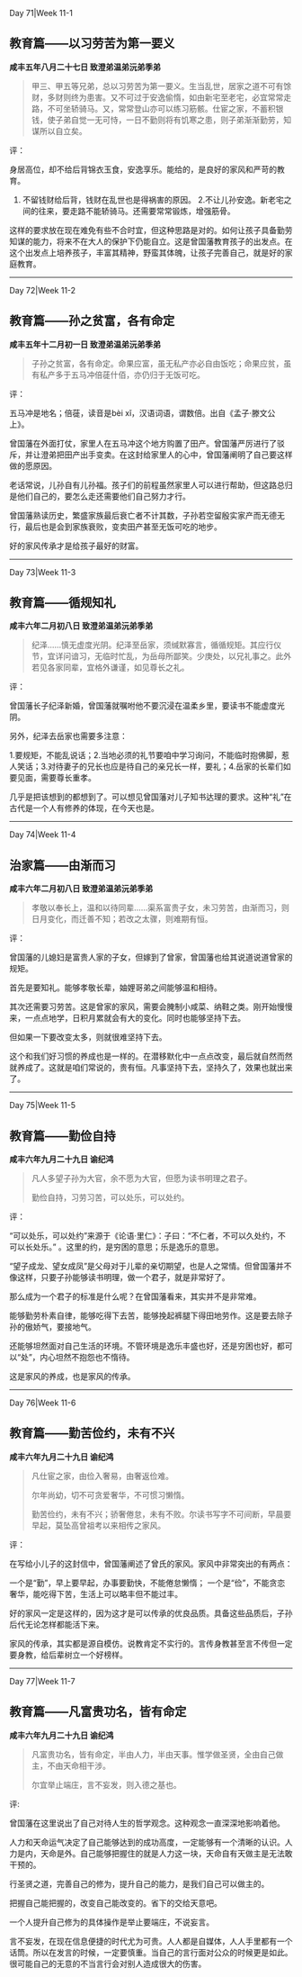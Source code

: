 Day 71|Week 11-1

## 教育篇——以习劳苦为第一要义

**咸丰五年八月二十七日 致澄弟温弟沅弟季弟**

> 甲三、甲五等兄弟，总以习劳苦为第一要义。生当乱世，居家之道不可有馀财，多财则终为患害。又不可过于安逸偷惰，如由新宅至老宅，必宜常常走路，不可坐轿骑马。又，常常登山亦可以练习筋骸。仕宦之家，不蓄积银钱，使子弟自觉一无可恃，一日不勤则将有饥寒之患，则子弟渐渐勤劳，知谋所以自立矣。

评：

身居高位，却不给后背锦衣玉食，安逸享乐。能给的，是良好的家风和严苛的教育。

1. 不留钱财给后背，钱财在乱世也是得祸害的原因。
2.不让儿孙安逸。新老宅之间的往来，要走路不能轿骑马。还需要常常锻炼，增强筋骨。

这样的要求放在现在难免有些不合时宜，但这种思路是对的。如何让孩子具备勤劳知谋的能力，将来不在大人的保护下仍能自立。这是曾国藩教育孩子的出发点。在这个出发点上培养孩子，丰富其精神，野蛮其体魄，让孩子完善自己，就是好的家庭教育。

------

Day 72|Week 11-2

## 教育篇——孙之贫富，各有命定

**咸丰五年十二月初一日 致澄弟温弟沅弟季弟**

> 子孙之贫富，各有命定。命果应富，虽无私产亦必自由饭吃；命果应贫，虽有私产多于五马冲倍蓗什佰，亦仍归于无饭可吃。

评：

五马冲是地名；倍蓰，读音是bèi xǐ，汉语词语，谓数倍。出自《孟子·滕文公上》。

曾国藩在外面打仗，家里人在五马冲这个地方购置了田产。曾国藩严厉进行了驳斥，并让澄弟把田产出手变卖。在这封给家里人的心中，曾国藩阐明了自己要这样做的愿原因。

老话常说，儿孙自有儿孙福。孩子们的前程虽然家里人可以进行帮助，但这路总归是他们自己的，要怎么走还需要他们自己努力才行。

曾国藩熟读历史，繁盛家族最后衰亡者不计其数，子孙若空留殷实家产而无德无行，最后也是会到家族衰败，变卖田产甚至无饭可吃的地步。

好的家风传承才是给孩子最好的财富。


------

Day 73|Week 11-3

## 教育篇——循规知礼

**咸丰六年二月初八日 致澄弟温弟沅弟季弟**

> 纪泽……慎无虚度光阴。纪泽至岳家，须缄默寡言，循循规矩。其应行仪节，宜详问谙习，无临时忙乱，为岳母所鄙笑。少庚处，以兄礼事之。此外若见各家同辈，宜格外谦谨，如见尊长之礼。

评：

曾国藩长子纪泽新婚，曾国藩就嘱咐他不要沉浸在温柔乡里，要读书不能虚度光阴。

另外，纪泽去岳家也需要多注意：

1.要规矩，不能乱说话；2.当地必须的礼节要咱中学习询问，不能临时抱佛脚，惹人笑话；3.对待妻子的兄长也应是待自己的亲兄长一样，要礼；4.岳家的长辈们如要见面，需要尊长重孝。

几乎是把该想到的都想到了。可以想见曾国藩对儿子知书达理的要求。这种“礼”在古代是一个人有修养的体现，在今天也是。

------

Day 74|Week 11-4

## 治家篇——由渐而习

**咸丰六年二月初八日 致澄弟温弟沅弟季弟**

>孝敬以奉长上，温和以待同辈……渠系富贵子女，未习劳苦，由渐而习，则日月变化，而迁善不知；若改之太骤，则难期有恒。

评：

曾国藩的儿媳妇是富贵人家的子女，但嫁到了曾家，曾国藩也给其说道说道曾家的规矩。

首先是要知礼。能够孝敬长辈，妯娌哥弟之间能够温和相待。

其次还需要习劳苦。这是曾家的家风，需要会腌制小咸菜、纳鞋之类。刚开始慢慢来，一点点地学，日积月累就会有大的变化。同时也能够坚持下去。

但如果一下要改变太多，则就很难坚持下去。

这个和我们好习惯的养成也是一样的。在潜移默化中一点点改变，最后就自然而然就养成了。这就是咱们常说的，贵有恒。凡事坚持下去，坚持久了，效果也就出来了。

------

Day 75|Week 11-5

## 教育篇——勤俭自持

**咸丰六年九月二十九日 谕纪鸿**

> 凡人多望子孙为大官，余不愿为大官，但愿为读书明理之君子。
>
>勤俭自持，习劳习苦，可以处乐，可以处约。

评：

“可以处乐，可以处约”来源于《论语·里仁》：子曰：“不仁者，不可以久处约，不可以长处乐。” 。这里的约，是穷困的意思；乐是逸乐的意思。

“望子成龙、望女成凤”是父母对于儿辈的亲切期望，也是人之常情。但曾国藩并不像这样，只要子孙能够读书明理，做一个君子，就是非常好了。

那么成为一个君子的标准是什么呢？在曾国藩看来，其实并不是非常难。

能够勤劳朴素自律，能够吃得下去苦，能够挽起裤腿下得田地劳作。这是要去除子孙的傲娇气，要接地气。

还能够坦然面对自己生活的环境。不管环境是逸乐丰盛也好，还是穷困也好，都可以“处”，内心坦然不抱怨也不惰待。

这是家风的养成，也是家风的传承。

------

Day 76|Week 11-6

## 教育篇——勤苦俭约，未有不兴

**咸丰六年九月二十九日 谕纪鸿**

>凡仕宦之家，由俭入奢易，由奢返俭难。
>
> 尔年尚幼，切不可贪爱奢华，不可惯习懒惰。
>
>勤苦俭约，未有不兴；骄奢倦怠，未有不败。尔读书写字不可间断，早晨要早起，莫坠高曾祖考以来相传之家风。

评：

在写给小儿子的这封信中，曾国藩阐述了曾氏的家风。家风中非常突出的有两点：

一个是“勤”，早上要早起，办事要勤快，不能倦怠懒惰；
一个是“俭”，不能贪恋奢华，能吃得下苦，生活上可以略丰但不能过丰。

好的家风一定是这样的，因为这才是可以传承的优良品质。具备这些品质后，子孙后代无论怎样都能活下来。

家风的传承，其实都是源自模仿。说教肯定不实行的。言传身教甚至言不传但一定要身教，给后辈树立一个好榜样。

------

Day 77|Week 11-7

## 教育篇——凡富贵功名，皆有命定

**咸丰六年九月二十九日 谕纪鸿**

> 凡富贵功名，皆有命定，半由人力，半由天事。惟学做圣贤，全由自己做主，不由天命相干涉。
>
> 尔宜举止端庄，言不妄发，则入德之基也。

评:

曾国藩在这里说出了自己对待人生的哲学观念。这种观念一直深深地影响着他。

人力和天命运气决定了自己能够达到的成功高度，一定能够有一个清晰的认识。人力是内，天命是外。自己能够把握住的就是人力这一块，天命自有天做主是无法敢干预的。

行圣贤之道，完善自己的修为，提升自己的能力，是我们自己可以做主的。

把握自己能把握的，改变自己能改变的。省下的交给天意吧。

一个人提升自己修为的具体操作是举止要端庄，不说妄言。

言不妄发，在现在信息便捷的时代尤为可贵。人人都是自媒体，人人手里都有一个话筒。所以在发言的时候，一定要慎重。当自己的言行面对公众的时候更是如此。很可能自己的无意的不当言行会对别人造成很大的伤害。























